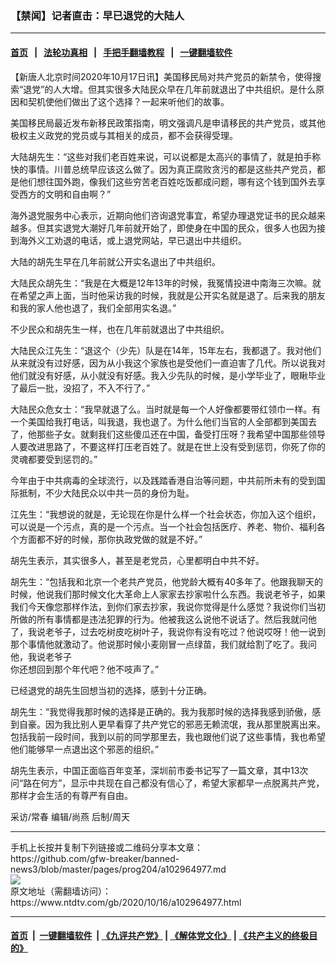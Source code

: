 ### 【禁闻】记者直击：早已退党的大陆人
------------------------

#### [首页](https://github.com/gfw-breaker/banned-news3/blob/master/README.md) &nbsp;&nbsp;|&nbsp;&nbsp; [法轮功真相](https://github.com/begood0513/basic/blob/master/README.md)  &nbsp;&nbsp;|&nbsp;&nbsp; [手把手翻墙教程](https://github.com/gfw-breaker/guides/wiki)  &nbsp;&nbsp;|&nbsp;&nbsp; [一键翻墙软件](https://github.com/gfw-breaker/nogfw/blob/master/README.md)  



<div><div class="post_content" itemprop="articleBody">
 <p>
  【新唐人北京时间2020年10月17日讯】美国移民局对共产党员的新禁令，使得搜索“退党”的人大增。但其实很多大陆民众早在几年前就退出了中共组织。是什么原因和契机使他们做出了这个选择？一起来听他们的故事。
 </p>
 <p>
  美国移民局最近发布新移民政策指南，明文强调凡是申请移民的共产党员，或其他极权主义政党的党员或与其相关的成员，都不会获得受理。
 </p>
 <p>
  大陆胡先生：“这些对我们老百姓来说，可以说都是太高兴的事情了，就是拍手称快的事情。川普总统早应该这么做了。因为真正腐败贪污的都是这些共产党员，都是他们想往国外跑，像我们这些穷苦老百姓吃饭都成问题，哪有这个钱到国外去享受西方的文明和自由啊？”
 </p>
 <p>
  海外退党服务中心表示，近期向他们咨询退党事宜，希望办理退党证书的民众越来越多。但其实退党大潮好几年前就开始了，即使身在中国的民众，很多人也因为接到海外义工劝退的电话，或上退党网站，早已退出中共组织。
 </p>
 <p>
  大陆的胡先生早在几年前就公开实名退出了中共组织。
 </p>
 <p>
  大陆民众胡先生：“我是在大概是12年13年的时候，我冤情投进中南海三次嘛。就在希望之声上面，当时他采访我的时候，我就是公开实名就是退了。后来我的朋友和我的家人他也退了，我们全部用实名退。”
 </p>
 <p>
  不少民众和胡先生一样，也在几年前就退出了中共组织。
 </p>
 <p>
  大陆民众江先生：“退这个（少先）队是在14年，15年左右，我都退了。我对他们从来就没有过好感，因为从小我这个家族也是受他们一直迫害了几代。所以说我对他们就没有好感，从小就没有好感。我入少先队的时候，是小学毕业了，眼瞅毕业了最后一批，没招了，不入不行了。”
 </p>
 <p>
  大陆民众危女士：“我早就退了么。当时就是每一个人好像都要带红领巾一样。有一个美国给我打电话，叫我退，我也退了。为什么他们当官的人全部都到美国去了，他那些子女。就剩我们这些傻瓜还在中国，备受打压呀？我希望中国那些领导人要改进思路了，不要这样打压老百姓了。就是在世上没有受到惩罚，你死了你的灵魂都要受到惩罚的。”
 </p>
 <p>
  今年由于中共病毒的全球流行，以及践踏香港自治等问题，中共前所未有的受到国际抵制，不少大陆民众以中共一员的身份为耻。
 </p>
 <p>
  江先生：“我想说的就是，无论现在你是什么样一个社会状态，你加入这个组织，可以说是一个污点，真的是一个污点。当一个社会包括医疗、养老、物价、福利各个方面都不好的时候，那你执政党做的就是不好。”
 </p>
 <p>
  胡先生表示，其实很多人，甚至是老党员，心里都明白中共不好。
 </p>
 <p>
  胡先生：“包括我和北京一个老共产党员，他党龄大概有40多年了。他跟我聊天的时候，他说我们那时候文化大革命上人家家去抄家啦什么东西。我说老爷子，如果我们今天像您那样作法，到你们家去抄家，我说你觉得是什么感觉？我说你们当初所做的所有事情都是违法犯罪的行为。他被我这么说他不说话了。然后我就问他了，我说老爷子，过去吃树皮吃树叶子，我说你有没有吃过？他说哎呀！他一说到那个事情他就激动了。他说那时候小麦刚冒一点绿苗，我们就给割了吃了。我问他，我说老爷子
  <br/>
  你还想回到那个年代吧？他不吱声了。”
 </p>
 <p>
  已经退党的胡先生回想当初的选择，感到十分正确。
 </p>
 <p>
  胡先生：“我觉得我那时候的选择是正确的。我为我那时候的选择我感到骄傲，感到自豪。因为我比别人更早看穿了共产党它的邪恶无赖流氓，我从那里脱离出来。包括我前一段时间，我到以前的同学那里去，我也跟他们说了这些事情，我也希望他们能够早一点退出这个邪恶的组织。”
 </p>
 <p>
  胡先生表示，中国正面临百年变革，深圳前市委书记写了一篇文章，其中13次问“路在何方”，显示中共现在自己都没有信心了，希望大家都早一点脱离共产党，那样才会生活的有尊严有自由。
 </p>
 <p>
  采访/常春 编辑/尚燕 后制/周天
 </p>
 <div class="single_ad">
 </div>
</div>
</div>
<hr/>
手机上长按并复制下列链接或二维码分享本文章：<br/>
https://github.com/gfw-breaker/banned-news3/blob/master/pages/prog204/a102964977.md <br/>
<a href='https://github.com/gfw-breaker/banned-news3/blob/master/pages/prog204/a102964977.md'><img src='https://github.com/gfw-breaker/banned-news3/blob/master/pages/prog204/a102964977.md.png'/></a> <br/>
原文地址（需翻墙访问）：https://www.ntdtv.com/gb/2020/10/16/a102964977.html


------------------------
#### [首页](https://github.com/gfw-breaker/banned-news3/blob/master/README.md) &nbsp;|&nbsp; [一键翻墙软件](https://github.com/gfw-breaker/nogfw/blob/master/README.md) &nbsp;| [《九评共产党》](https://github.com/gfw-breaker/9ping.md/blob/master/README.md#九评之一评共产党是什么) | [《解体党文化》](https://github.com/gfw-breaker/jtdwh.md/blob/master/README.md) | [《共产主义的终极目的》](https://github.com/gfw-breaker/gczydzjmd.md/blob/master/README.md)


<img src='http://gfw-breaker.win/banned-news3/pages/prog204/a102964977.md' width='0px' height='0px'/>